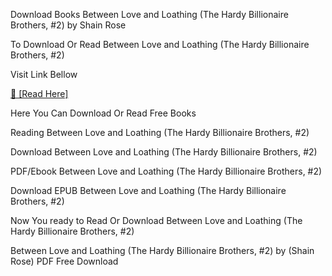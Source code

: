 Download Books Between Love and Loathing (The Hardy Billionaire Brothers, #2) by Shain Rose

To Download Or Read Between Love and Loathing (The Hardy Billionaire Brothers, #2)

Visit Link Bellow

[📖 [Read Here]](https://eibooknade.web.app/sulphurmoreover/123446478-between-love-and-loathing)

Here You Can Download Or Read Free Books

Reading Between Love and Loathing (The Hardy Billionaire Brothers, #2)

Download Between Love and Loathing (The Hardy Billionaire Brothers, #2)

PDF/Ebook Between Love and Loathing (The Hardy Billionaire Brothers, #2)

Download EPUB Between Love and Loathing (The Hardy Billionaire Brothers, #2)

Now You ready to Read Or Download Between Love and Loathing (The Hardy Billionaire Brothers, #2)

Between Love and Loathing (The Hardy Billionaire Brothers, #2) by (Shain Rose) PDF Free Download

